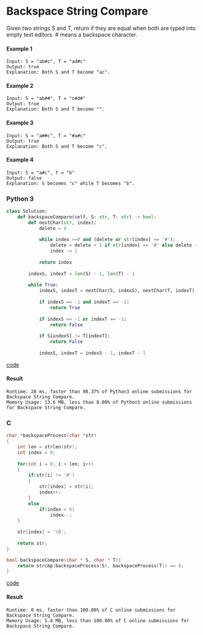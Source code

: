 # Backspace String Compare
Given two strings S and T, return if they are equal when both are typed into empty text editors. # means a backspace character.

#### Example 1
```
Input: S = "ab#c", T = "ad#c"
Output: true
Explanation: Both S and T become "ac".
```

#### Example 2
```
Input: S = "ab##", T = "c#d#"
Output: true
Explanation: Both S and T become "".
```

#### Example 3
```
Input: S = "a##c", T = "#a#c"
Output: true
Explanation: Both S and T become "c".
```

#### Example 4
```
Input: S = "a#c", T = "b"
Output: false
Explanation: S becomes "c" while T becomes "b".
```

### Python 3
```python
class Solution:
    def backspaceCompare(self, S: str, T: str) -> bool:
        def nextChar(str, index):
            delete = 0
            
            while index >=0 and (delete or str[index] == '#'):
                delete = delete + 1 if str[index] == '#' else delete - 1
                index -= 1
                
            return index
        
        indexS, indexT = len(S) - 1, len(T) - 1
        
        while True:
            indexS, indexT = nextChar(S, indexS), nextChar(T, indexT)
            
            if indexS == -1 and indexT == -1:
                return True
            
            if indexS == -1 or indexT == -1:
                return False
            
            if S[indexS] != T[indexT]:
                return False
            
            indexS, indexT = indexS - 1, indexT - 1
```
[code](Python%203/844.py)

#### Result
```
Runtime: 20 ms, faster than 98.37% of Python3 online submissions for Backspace String Compare.
Memory Usage: 13.6 MB, less than 8.00% of Python3 online submissions for Backspace String Compare.
```

### C
```C
char *backspaceProcess(char *str)
{
    int len = strlen(str);
    int index = 0;
    
    for(int i = 0; i < len; i++)
    {
        if(str[i] != '#')
        {
            str[index] = str[i];
            index++;
        }
        else
            if(index > 0)
                index--;
    }
    
    str[index] = '\0';
    
    return str;
}

bool backspaceCompare(char * S, char * T){
    return strcmp(backspaceProcess(S), backspaceProcess(T)) == 0;
}
```
[code](C/844.c)

#### Result
```
Runtime: 0 ms, faster than 100.00% of C online submissions for Backspace String Compare.
Memory Usage: 5.4 MB, less than 100.00% of C online submissions for Backspace String Compare.
```

